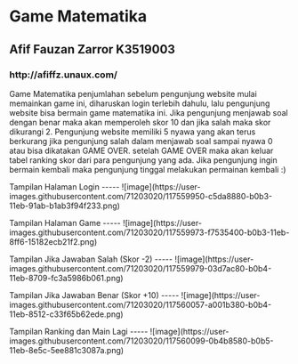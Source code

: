 <h1>Game Matematika</h1>
<h2>Afif Fauzan Zarror K3519003</h2>
<h3> http://afiffz.unaux.com/ </h3>
<p> Game Matematika penjumlahan sebelum pengunjung website mulai memainkan game ini, diharuskan login terlebih dahulu, lalu pengunjung website bisa bermain game matematika ini. Jika pengunjung menjawab soal dengan benar maka akan memperoleh skor 10 dan jika salah maka skor dikurangi 2. Pengunjung website memiliki 5 nyawa yang akan terus berkurang jika pengunjung salah dalam menjawab soal sampai nyawa 0 atau bisa dikatakan GAME OVER. setelah GAME OVER maka akan keluar tabel ranking skor dari para pengunjung yang ada. Jika pengunjung ingin bermain kembali maka pengunjung tinggal melakukan permainan kembali :) </p>

<p>Tampilan Halaman Login -----   
![image](https://user-images.githubusercontent.com/71203020/117559950-c5da8880-b0b3-11eb-91ab-b1ab3f94f233.png) </p>
<p>Tampilan Halaman Game -----
![image](https://user-images.githubusercontent.com/71203020/117559973-f7535400-b0b3-11eb-8ff6-15182ecb21f2.png) </p>
<p>Tampilan Jika Jawaban Salah (Skor -2) -----
![image](https://user-images.githubusercontent.com/71203020/117559979-03d7ac80-b0b4-11eb-8709-fc3a5986b061.png) </p>
<p>Tampilan Jika Jawaban Benar (Skor +10) -----
  ![image](https://user-images.githubusercontent.com/71203020/117560057-a001b380-b0b4-11eb-8512-c33f65b62ede.png) </p>
<p> Tampilan Ranking dan Main Lagi -----
  ![image](https://user-images.githubusercontent.com/71203020/117560099-0b4b8580-b0b5-11eb-8e5c-5ee881c3087a.png) </p>

